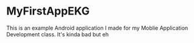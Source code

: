 # MyFirstAppEKG
This is an example Android application I made for my Moblie Application Development class.
It's kinda bad but eh
